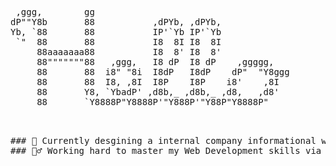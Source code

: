  <pre>
 
 ,ggg,        gg                                     
dP""Y8b       88           ,dPYb, ,dPYb,             
Yb, `88       88           IP'`Yb IP'`Yb             
 `"  88       88           I8  8I I8  8I             
     88aaaaaaa88           I8  8' I8  8'             
     88"""""""88   ,ggg,   I8 dP  I8 dP    ,ggggg,   
     88       88  i8" "8i  I8dP   I8dP    dP"  "Y8ggg
     88       88  I8, ,8I  I8P    I8P    i8'    ,8I  
     88       Y8, `YbadP' ,d8b,_ ,d8b,_ ,d8,   ,d8'  
     88       `Y8888P"Y8888P'"Y888P'"Y88P"Y8888P"    
                                                                              
 </pre>
     
 <pre>
### 🌊 Currently desgining a internal company informational website for 10Bis!
### 🏋️‍♂️ Working hard to master my Web Development skills via @Developer_Institue_IL
</pre>
     
     
     
     
     


<!--
**MiniManch/MiniManch** is a ✨ _special_ ✨ repository because its `README.md` (this file) appears on your GitHub profile.

Here are some ideas to get you started:

- 🔭 I’m currently working on ...
- 🌱 I’m currently learning ...
- 👯 I’m looking to collaborate on ...
- 🤔 I’m looking for help with ...
- 💬 Ask me about ...
- 📫 How to reach me: ...
- 😄 Pronouns: ...
- ⚡ Fun fact: ...
-->
